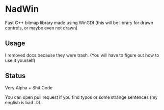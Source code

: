 # NadWin

Fast C++ bitmap library made using WinGDI (this will be library for drawn controls, or maybe even not drawn)

## Usage

I removed docs because they were trash.
(You will have to figure out how to use it yourself)

## Status

Very Alpha + Shit Code  

You can open pull request if you find typos or some strange sentences (my english is bad :D).
